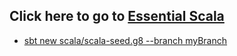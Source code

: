 ## Click here to go to [Essential Scala](https://underscore.io/books/essential-scala/)

- [sbt new scala/scala-seed.g8 --branch myBranch](https://www.scala-sbt.org/1.x/docs/sbt-new-and-Templates.html)

